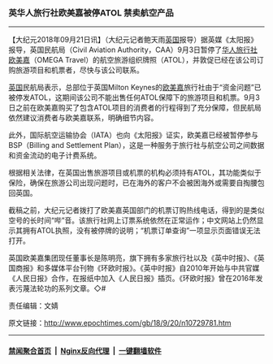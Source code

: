 ### 英华人旅行社欧美嘉被停ATOL 禁卖航空产品
------------------------

<p>【大纪元2018年09月21日讯】（大纪元记者鲍天雨<a href="http://www.epochtimes.com/gb/tag/%E8%8B%B1%E5%9B%BD.html">英国</a>报导）据英媒《太阳报》报导，英国民航局（Civil Aviation Authority，CAA）9月3日暂停了<a href="http://www.epochtimes.com/gb/tag/%E5%8D%8E%E4%BA%BA%E6%97%85%E8%A1%8C%E7%A4%BE.html">华人旅行社</a><a href="http://www.epochtimes.com/gb/tag/%E6%AC%A7%E7%BE%8E%E5%98%89.html">欧美嘉</a>（OMEGA Travel）的航空旅游组织牌照（ATOL），并敦促已经在该公司订购旅游项目和机票者，尽快与该公司联系。</p>
<p><a href="http://www.epochtimes.com/gb/tag/%E8%8B%B1%E5%9B%BD.html">英国</a>民航局表示，总部位于英国Milton Keynes的<a href="http://www.epochtimes.com/gb/tag/%E6%AC%A7%E7%BE%8E%E5%98%89.html">欧美嘉</a>旅行社由于“资金问题”已被停发ATOL，这期间该公司不能出售任何ATOL保障下的旅游项目和机票。9月3日之前在欧美嘉购买了包含ATOL项目的消费者的行程得到了充分保障，但民航局依然建议消费者与欧美嘉联系，明确细节内容。</p>
<p>此外，国际航空运输协会（IATA）也向《太阳报》证实，欧美嘉已经被暂停参与BSP（Billing and Settlement Plan），这是一种服务于旅行社与航空公司之间数据和资金流动的电子计费系统。</p>
<p>根据相关法律，在英国出售旅游项目或机票的机构必须持有ATOL，其功能类似于保险，确保在旅游公司出现问题时，已在海外的客户不会被困海外或需要自掏腰包回英国。</p>
<p>截稿之前，大纪元记者拨打了欧美嘉英国部门的机票订购热线电话，得到的是类似空号的长时间“哔”音。该旅行社网上订票系统依然在正常运作；中文网站上仍然显示其拥有ATOL执照，没有被停牌的说明；“机票订单查询”一项显示页面错误无法打开。</p>
<p>英国欧美嘉集团现任董事长是陈明亮，旗下拥有多家旅行社以及《英中时报》、《英国商报》和多媒体平台刊物《环欧时报》。《英中时报》自2010年开始与中共官媒《人民日报》合作，在报纸中加入《人民日报》插页。《环欧时报》曾在2016年发表污蔑法轮功的系列文章。◇#</p>
<p>责任编辑：文婧</p>

原文链接：http://www.epochtimes.com/gb/18/9/20/n10729781.htm


------------------------
#### [禁闻聚合首页](https://github.com/gfw-breaker/banned-news/blob/master/README.md) &nbsp;|&nbsp; [Nginx反向代理](https://github.com/gfw-breaker/open-proxy/blob/master/README.md) &nbsp;|&nbsp; [一键翻墙软件](https://github.com/gfw-breaker/nogfw/blob/master/README.md)